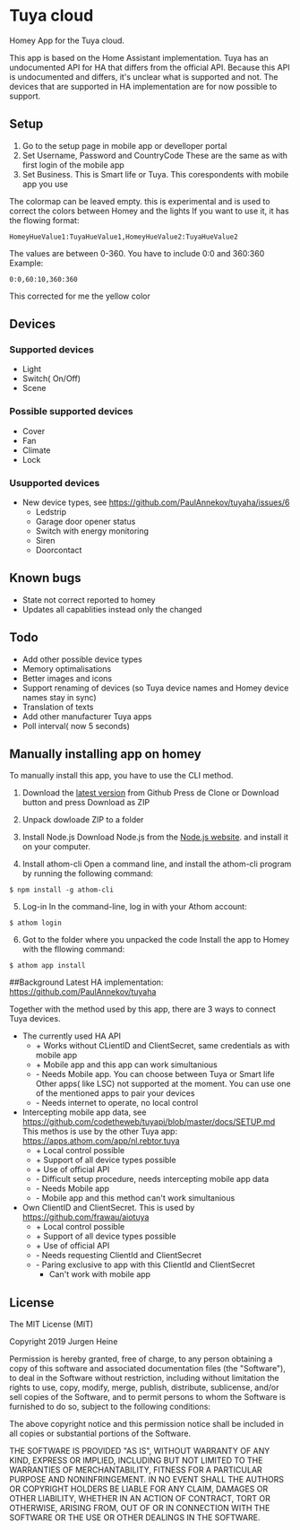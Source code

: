 # Tuya cloud

Homey App for the Tuya cloud.

This app is based on the Home Assistant implementation. Tuya has an undocumented API for HA that differs from the official API.
Because this API is undocumented and differs, it's unclear what is supported and not. The devices that are supported in HA implementation
are for now possible to support. 

## Setup
1. Go to the setup page in mobile app or develloper portal
2. Set Username, Password and CountryCode
   These are the same as with first login of the mobile app
3. Set Business. This is Smart life or Tuya. This corespondents with mobile app you use

The colormap can be leaved empty. this is experimental and is used to correct the colors between Homey and the lights
If you want to use it, it has the flowing format: 
```
HomeyHueValue1:TuyaHueValue1,HomeyHueValue2:TuyaHueValue2
```
The values are between 0-360. You have to include 0:0 and 360:360
Example:
```
0:0,60:10,360:360
```
This corrected for me the yellow color

## Devices
### Supported devices
- Light
- Switch( On/Off)
- Scene

### Possible supported devices
- Cover
- Fan
- Climate
- Lock

### Usupported devices
- New device types, see https://github.com/PaulAnnekov/tuyaha/issues/6
	- Ledstrip
	- Garage door opener status
	- Switch with energy monitoring
	- Siren 
	- Doorcontact

## Known bugs
- State not correct reported to homey
- Updates all capablities instead only the changed

## Todo 
- Add other possible device types
- Memory optimalisations
- Better images and icons
- Support renaming of devices (so Tuya device names and Homey device names stay in sync)
- Translation of texts
- Add other manufacturer Tuya apps
- Poll interval( now 5 seconds)

## Manually installing app on homey
To manually install this app, you have to use the CLI method.

1. Download the [latest version](https://github.com/jurgenheine/com.tuya.cloud) from Github
Press de Clone or Download button and press Download as ZIP

2. Unpack dowloade ZIP to a folder

3.  Install Node.js
	Download Node.js from the [Node.js website](https://nodejs.org/en/). and install it on your computer.

4. Install athom-cli
Open a command line, and install the athom-cli program by running the following command:
```
$ npm install -g athom-cli
```

5. Log-in
In the command-line, log in with your Athom account:
```
$ athom login
```

6. Got to the folder where you unpacked the code
Install the app to Homey with the fllowing command:
```
$ athom app install
```

##Background
Latest HA implementation: https://github.com/PaulAnnekov/tuyaha

Together with the method used by this app, there are 3 ways to connect Tuya devices. 
- The currently used HA API
	+ \+ Works without CLientID and ClientSecret, same credentials as with mobile app
	+ \+ Mobile app and this app can work simultanious
	- \- Needs Mobile app. You can choose between Tuya or Smart life Other apps( like LSC) not supported at the moment. You can use one of the mentioned apps to pair your devices
	- \- Needs internet to operate, no local control
- Intercepting mobile app data, see https://github.com/codetheweb/tuyapi/blob/master/docs/SETUP.md
  This methos is use by the other Tuya app: https://apps.athom.com/app/nl.rebtor.tuya
	+ \+ Local control possible
	+ \+ Support of all device types possible
	+ \+ Use of official API
	- \- Difficult setup procedure, needs intercepting mobile app data
	- \- Needs Mobile app
	- \- Mobile app and this method can't work simultanious
- Own ClientID and ClientSecret. This is used by https://github.com/frawau/aiotuya
	+ \+ Local control possible
	+ \+ Support of all device types possible
	+ \+ Use of official API
	- \- Needs requesting ClientId and ClientSecret
	- \- Paring exclusive to app with this ClientId and ClientSecret
		- Can't work with mobile app

## License
The MIT License (MIT)

Copyright 2019 Jurgen Heine

Permission is hereby granted, free of charge, to any person obtaining a copy
of this software and associated documentation files (the "Software"), to deal
in the Software without restriction, including without limitation the rights
to use, copy, modify, merge, publish, distribute, sublicense, and/or sell
copies of the Software, and to permit persons to whom the Software is
furnished to do so, subject to the following conditions:

The above copyright notice and this permission notice shall be included in
all copies or substantial portions of the Software.

THE SOFTWARE IS PROVIDED "AS IS", WITHOUT WARRANTY OF ANY KIND, EXPRESS OR
IMPLIED, INCLUDING BUT NOT LIMITED TO THE WARRANTIES OF MERCHANTABILITY,
FITNESS FOR A PARTICULAR PURPOSE AND NONINFRINGEMENT. IN NO EVENT SHALL THE
AUTHORS OR COPYRIGHT HOLDERS BE LIABLE FOR ANY CLAIM, DAMAGES OR OTHER
LIABILITY, WHETHER IN AN ACTION OF CONTRACT, TORT OR OTHERWISE, ARISING FROM,
OUT OF OR IN CONNECTION WITH THE SOFTWARE OR THE USE OR OTHER DEALINGS IN
THE SOFTWARE.
